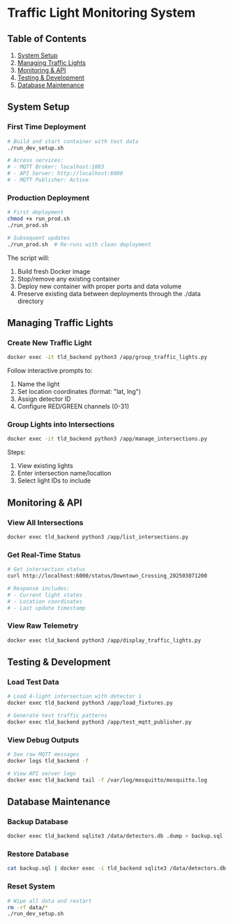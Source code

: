 # Traffic Light Monitoring System

## Table of Contents
1. [System Setup](#system-setup)
2. [Managing Traffic Lights](#managing-traffic-lights)
3. [Monitoring & API](#monitoring--api)
4. [Testing & Development](#testing--development)
5. [Database Maintenance](#database-maintenance)

## System Setup

### First Time Deployment
```bash
# Build and start container with test data
./run_dev_setup.sh

# Access services:
# - MQTT Broker: localhost:1883
# - API Server: http://localhost:6000
# - MQTT Publisher: Active
```

### Production Deployment
```bash
# First deployment
chmod +x run_prod.sh
./run_prod.sh

# Subsequent updates
./run_prod.sh  # Re-runs with clean deployment
```

The script will:
1. Build fresh Docker image
2. Stop/remove any existing container
3. Deploy new container with proper ports and data volume
4. Preserve existing data between deployments through the ./data directory

## Managing Traffic Lights

### Create New Traffic Light
```bash
docker exec -it tld_backend python3 /app/group_traffic_lights.py
```
Follow interactive prompts to:
1. Name the light
2. Set location coordinates (format: "lat, lng")
3. Assign detector ID
4. Configure RED/GREEN channels (0-31)

### Group Lights into Intersections
```bash
docker exec -it tld_backend python3 /app/manage_intersections.py
```
Steps:
1. View existing lights
2. Enter intersection name/location
3. Select light IDs to include

## Monitoring & API

### View All Intersections
```bash
docker exec tld_backend python3 /app/list_intersections.py
```

### Get Real-Time Status
```bash
# Get intersection status
curl http://localhost:6000/status/Downtown_Crossing_202503071200

# Response includes:
# - Current light states
# - Location coordinates
# - Last update timestamp
```

### View Raw Telemetry
```bash
docker exec tld_backend python3 /app/display_traffic_lights.py
```

## Testing & Development

### Load Test Data
```bash
# Load 4-light intersection with detector 1
docker exec tld_backend python3 /app/load_fixtures.py

# Generate test traffic patterns
docker exec tld_backend python3 /app/test_mqtt_publisher.py
```

### View Debug Outputs
```bash
# See raw MQTT messages
docker logs tld_backend -f

# View API server logs
docker exec tld_backend tail -f /var/log/mosquitto/mosquitto.log
```

## Database Maintenance

### Backup Database
```bash
docker exec tld_backend sqlite3 /data/detectors.db .dump > backup.sql
```

### Restore Database
```bash
cat backup.sql | docker exec -i tld_backend sqlite3 /data/detectors.db
```

### Reset System
```bash
# Wipe all data and restart
rm -rf data/*
./run_dev_setup.sh
```

